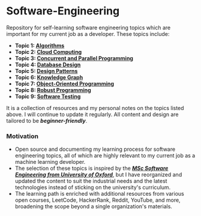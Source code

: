 # Software-Engineering
Repository for self-learning software engineering topics which are important for my current job as a developer. These topics include:
- **Topic 1: [Algorithms](./Algorithms/README.md)**
- **Topic 2: [Cloud Computing](./Cloud-Computing/README.md)**
- **Topic 3: [Concurrent and Parallel Programming](./Concurrent-and-Parallel-Programming/README.md)**
- **Topic 4: [Database Design](./Database-Design/README.md)**
- **Topic 5: [Design Patterns](./Design-Patterns/README.md)**
- **Topic 6: [Knowledge Graph](./Knowledge-Graph/README.md)**
- **Topic 7: [Object-Oriented Programming](./Object-Oriented-Programming/README.md)**
- **Topic 8: [Robust Programming](./Robust-Programming/README.md)**
- **Topic 9: [Software Testing](./Software-Testing/README.md)**

It is a collection of resources and my personal notes on the topics listed above. I will continue to update it regularly. All content and design are tailored to be ***beginner-friendly***. 

### Motivation
- Open source and documenting my learning process for software engineering topics, all of which are highly relevant to my current job as a machine learning developer. 
- The selection of these topics is inspired by the ***[MSc Software Engineering from University of Oxford](https://www.ox.ac.uk/admissions/graduate/courses/msc-software-engineering)***, but I have reorganized and updated the content to suit the industrial needs and the latest technologies instead of sticking on the university's curriculum.
- The learning path is enriched with additional resources from various open courses, LeetCode, HackerRank, Reddit, YouTube, and more, broadening the scope beyond a single organization's materials.



